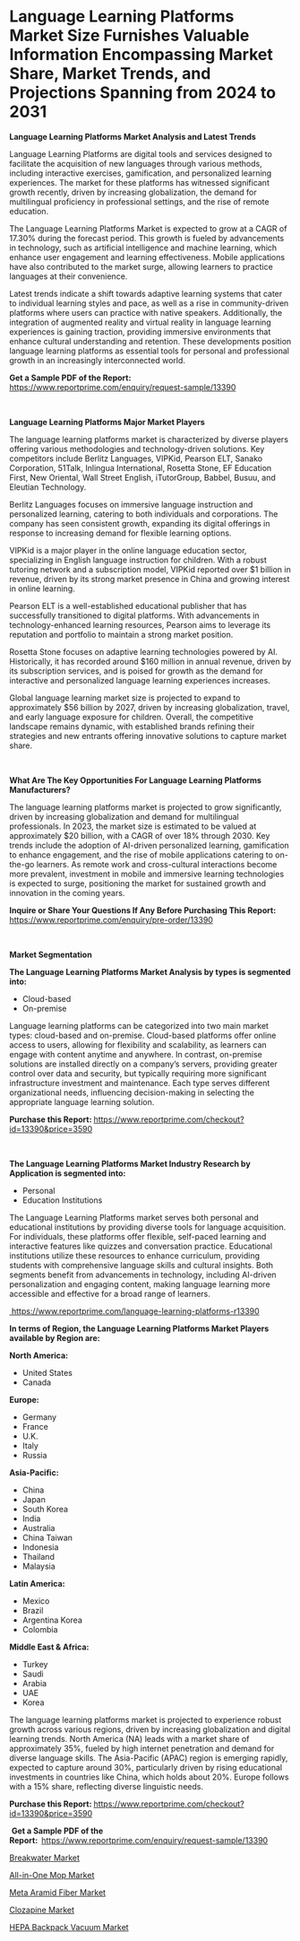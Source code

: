 <p><h1>Language Learning Platforms Market Size Furnishes Valuable Information Encompassing Market Share, Market Trends, and Projections Spanning from 2024 to 2031</h1></p><p><strong>Language Learning Platforms Market Analysis and Latest Trends</strong></p>
<p><p>Language Learning Platforms are digital tools and services designed to facilitate the acquisition of new languages through various methods, including interactive exercises, gamification, and personalized learning experiences. The market for these platforms has witnessed significant growth recently, driven by increasing globalization, the demand for multilingual proficiency in professional settings, and the rise of remote education.</p><p>The Language Learning Platforms Market is expected to grow at a CAGR of 17.30% during the forecast period. This growth is fueled by advancements in technology, such as artificial intelligence and machine learning, which enhance user engagement and learning effectiveness. Mobile applications have also contributed to the market surge, allowing learners to practice languages at their convenience.</p><p>Latest trends indicate a shift towards adaptive learning systems that cater to individual learning styles and pace, as well as a rise in community-driven platforms where users can practice with native speakers. Additionally, the integration of augmented reality and virtual reality in language learning experiences is gaining traction, providing immersive environments that enhance cultural understanding and retention. These developments position language learning platforms as essential tools for personal and professional growth in an increasingly interconnected world.</p></p>
<p><strong>Get a Sample PDF of the Report:&nbsp;</strong> <a href="https://www.reportprime.com/enquiry/request-sample/13390?utm_campaign=1129&utm_medium=2&utm_source=Github&utm_content=ia&utm_term=29112024&utm_id=language-learning-platforms">https://www.reportprime.com/enquiry/request-sample/13390</a></p>
<p>&nbsp;</p>
<p><strong>Language Learning Platforms Major Market Players</strong></p>
<p><p>The language learning platforms market is characterized by diverse players offering various methodologies and technology-driven solutions. Key competitors include Berlitz Languages, VIPKid, Pearson ELT, Sanako Corporation, 51Talk, Inlingua International, Rosetta Stone, EF Education First, New Oriental, Wall Street English, iTutorGroup, Babbel, Busuu, and Eleutian Technology.</p><p>Berlitz Languages focuses on immersive language instruction and personalized learning, catering to both individuals and corporations. The company has seen consistent growth, expanding its digital offerings in response to increasing demand for flexible learning options.</p><p>VIPKid is a major player in the online language education sector, specializing in English language instruction for children. With a robust tutoring network and a subscription model, VIPKid reported over $1 billion in revenue, driven by its strong market presence in China and growing interest in online learning.</p><p>Pearson ELT is a well-established educational publisher that has successfully transitioned to digital platforms. With advancements in technology-enhanced learning resources, Pearson aims to leverage its reputation and portfolio to maintain a strong market position.</p><p>Rosetta Stone focuses on adaptive learning technologies powered by AI. Historically, it has recorded around $160 million in annual revenue, driven by its subscription services, and is poised for growth as the demand for interactive and personalized language learning experiences increases.</p><p>Global language learning market size is projected to expand to approximately $56 billion by 2027, driven by increasing globalization, travel, and early language exposure for children. Overall, the competitive landscape remains dynamic, with established brands refining their strategies and new entrants offering innovative solutions to capture market share.</p></p>
<p>&nbsp;</p>
<p><strong>What Are The Key Opportunities For Language Learning Platforms Manufacturers?</strong></p>
<p><p>The language learning platforms market is projected to grow significantly, driven by increasing globalization and demand for multilingual professionals. In 2023, the market size is estimated to be valued at approximately $20 billion, with a CAGR of over 18% through 2030. Key trends include the adoption of AI-driven personalized learning, gamification to enhance engagement, and the rise of mobile applications catering to on-the-go learners. As remote work and cross-cultural interactions become more prevalent, investment in mobile and immersive learning technologies is expected to surge, positioning the market for sustained growth and innovation in the coming years.</p></p>
<p><strong>Inquire or Share Your Questions If Any Before Purchasing This Report:</strong> <a href="https://www.reportprime.com/enquiry/pre-order/13390?utm_campaign=1129&utm_medium=2&utm_source=Github&utm_content=ia&utm_term=29112024&utm_id=language-learning-platforms">https://www.reportprime.com/enquiry/pre-order/13390</a></p>
<p>&nbsp;</p>
<p><strong>Market Segmentation</strong></p>
<p><strong>The Language Learning Platforms Market Analysis by types is segmented into:</strong></p>
<p><ul><li>Cloud-based</li><li>On-premise</li></ul></p>
<p><p>Language learning platforms can be categorized into two main market types: cloud-based and on-premise. Cloud-based platforms offer online access to users, allowing for flexibility and scalability, as learners can engage with content anytime and anywhere. In contrast, on-premise solutions are installed directly on a company’s servers, providing greater control over data and security, but typically requiring more significant infrastructure investment and maintenance. Each type serves different organizational needs, influencing decision-making in selecting the appropriate language learning solution.</p></p>
<p><strong>Purchase this Report:&nbsp;</strong><a href="https://www.reportprime.com/checkout?id=13390&price=3590&utm_campaign=1129&utm_medium=2&utm_source=Github&utm_content=ia&utm_term=29112024&utm_id=language-learning-platforms">https://www.reportprime.com/checkout?id=13390&price=3590</a></p>
<p>&nbsp;</p>
<p><strong>The Language Learning Platforms Market Industry Research by Application is segmented into:</strong></p>
<p><ul><li>Personal</li><li>Education Institutions</li></ul></p>
<p><p>The Language Learning Platforms market serves both personal and educational institutions by providing diverse tools for language acquisition. For individuals, these platforms offer flexible, self-paced learning and interactive features like quizzes and conversation practice. Educational institutions utilize these resources to enhance curriculum, providing students with comprehensive language skills and cultural insights. Both segments benefit from advancements in technology, including AI-driven personalization and engaging content, making language learning more accessible and effective for a broad range of learners.</p></p>
<p><a href="https://www.reportprime.com/language-learning-platforms-r13390?utm_campaign=1129&utm_medium=2&utm_source=Github&utm_content=ia&utm_term=29112024&utm_id=language-learning-platforms">&nbsp;https://www.reportprime.com/language-learning-platforms-r13390</a></p>
<p><strong>In terms of Region, the Language Learning Platforms Market Players available by Region are:</strong></p>
<p>
    <p> <strong> North America: </strong>
        <ul>
            <li>United States</li>
            <li>Canada</li>
        </ul>
        </p> 
    <p> <strong> Europe: </strong>
        <ul>
            <li>Germany</li>
            <li>France</li>
            <li>U.K.</li>
            <li>Italy</li>
            <li>Russia</li>
        </ul>
        </p> 
    <p> <strong> Asia-Pacific: </strong>
        <ul>
            <li>China</li>
            <li>Japan</li>
            <li>South Korea</li>
            <li>India</li>
            <li>Australia</li>
            <li>China Taiwan</li>
            <li>Indonesia</li>
            <li>Thailand</li>
            <li>Malaysia</li>
        </ul>
        </p> 
    <p> <strong> Latin America: </strong>
        <ul>
            <li>Mexico</li>
            <li>Brazil</li>
            <li>Argentina Korea</li>
            <li>Colombia</li>
        </ul>
        </p> 
    <p> <strong> Middle East & Africa: </strong>
        <ul>
            <li>Turkey</li>
            <li>Saudi</li>
            <li>Arabia</li>
            <li>UAE</li>
            <li>Korea</li>
        </ul>
    </p>
    </p>
<p><p>The language learning platforms market is projected to experience robust growth across various regions, driven by increasing globalization and digital learning trends. North America (NA) leads with a market share of approximately 35%, fueled by high internet penetration and demand for diverse language skills. The Asia-Pacific (APAC) region is emerging rapidly, expected to capture around 30%, particularly driven by rising educational investments in countries like China, which holds about 20%. Europe follows with a 15% share, reflecting diverse linguistic needs.</p></p>
<p><strong>Purchase this Report: </strong><a href="https://www.reportprime.com/checkout?id=13390&price=3590&utm_campaign=1129&utm_medium=2&utm_source=Github&utm_content=ia&utm_term=29112024&utm_id=language-learning-platforms">https://www.reportprime.com/checkout?id=13390&price=3590</a></p>
<p>&nbsp;<strong>Get a Sample PDF of the Report:&nbsp;&nbsp;</strong><a href="https://www.reportprime.com/enquiry/request-sample/13390?utm_campaign=1129&utm_medium=2&utm_source=Github&utm_content=ia&utm_term=29112024&utm_id=language-learning-platforms">https://www.reportprime.com/enquiry/request-sample/13390</a></p>
<p><strong></strong></p>
<p><p><a href="https://www.linkedin.com/pulse/breakwater-market-growth-segmentation-regional-analysis--ibrqf?utm_campaign=1129&utm_medium=2&utm_source=Github&utm_content=ia&utm_term=29112024&utm_id=language-learning-platforms">Breakwater Market</a></p><p><a href="https://issuu.com/reportprime-2/docs/all-in-one-mop-market-size-2030.pptx?utm_campaign=1129&utm_medium=2&utm_source=Github&utm_content=ia&utm_term=29112024&utm_id=language-learning-platforms">All-in-One Mop Market</a></p><p><a href="https://www.linkedin.com/pulse/navigating-meta-aramid-fiber-market-expert-analysis-forecast-euzse?utm_campaign=1129&utm_medium=2&utm_source=Github&utm_content=ia&utm_term=29112024&utm_id=language-learning-platforms">Meta Aramid Fiber Market</a></p><p><a href="https://www.linkedin.com/pulse/clozapine-market-growth-study-offers-detailed-trajectory-h40zf?utm_campaign=1129&utm_medium=2&utm_source=Github&utm_content=ia&utm_term=29112024&utm_id=language-learning-platforms">Clozapine Market</a></p><p><a href="https://issuu.com/reportprime-2/docs/hepa-backpack-vacuum-market-size-2030.pptx?utm_campaign=1129&utm_medium=2&utm_source=Github&utm_content=ia&utm_term=29112024&utm_id=language-learning-platforms">HEPA Backpack Vacuum Market</a></p></p>